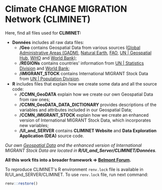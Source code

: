 # Climate CHANGE MIGRATION Network (CLIMINET)

Here, find all files used for **CLIMINET:**

- **Données** includes all raw data files:
  - **/Geo** contains Geospatial Data from various sources ([Global Administrative Areas (GADM)](https://gadm.org/download_world.html), [Natural Earth](https://www.naturalearthdata.com/), [FAO](https://data.apps.fao.org/map/catalog/srv/eng/catalog.search#/home), [UN | Geospatial Hub](https://geoservices.un.org/webapps/geohub/), [WHO](https://gis-who.hub.arcgis.com/) and [World Bank](https://datacatalog.worldbank.org/search/dataset/0038272/World-Bank-Official-Boundaries));
  - **/REGIONs** contains countries' information from [UN | Statistics Division](https://unstats.un.org/unsd/methodology/m49/) and [World Bank](https://datahelpdesk.worldbank.org/knowledgebase/articles/906519-world-bank-country-and-lending-groups);
  - **/iMIGRANT_STOCK** contains International MIGRANT Stock Data from [UN | Population Division](https://www.un.org/development/desa/pd/content/international-migrant-stock).
- **R** includes files that explain how we create some data and all the source code:
  - **/CCMN_GeoDATA** explain how we create our own Geospatial Data from raw ones;
  - **/CCMN_GeoDATA_DATA_DICTIONARY** provides descriptions of the variables and attributes included in our Geospatial Data;
  - **/CCMN_iMIGRANT_STOCK** explain how we create an enhanced version of International MIGRANT Stock Data, which incorporates new variables;
  - **/UI_and_SERVER** contains **CLIMINET Website** and **Data Exploration Application (DEA)** source code.

*Our own [Geospatial Data](https://doi.org/10.57745/ABJ8OQ) and the enhanced version of International MIGRANT Stock Data are located in **R/UI_and_Server/CLIMINET/Données**.*

**All this work fits into a broader framework &#8658; [Belmont Forum](https://www.belmontforum.org/archives/projects/international-migration-climate-change-and-network-effects-a-worldwide-study).**

To reproduce CLIMINET's R environment `renv.lock` file is available in R/UI_and_SERVER/CLIMINET. To use `renv.lock` file, run next command:
   ```r
   renv::restore()
   ```
